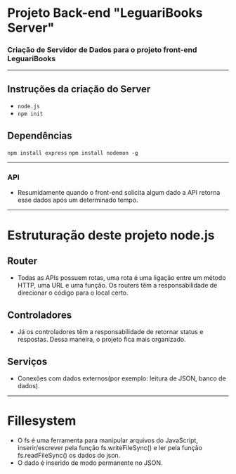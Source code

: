 # Projeto Back-end "LeguariBooks Server"

### Criação de Servidor de Dados para o  projeto front-end LeguariBooks

*******

## Instruções da criação do Server
- `node.js`
- `npm init`


## Dependências

`npm install express`
`npm install nodemon -g`

*******

### API
- Resumidamente quando o front-end solicita algum dado a API retorna esse dados após um determinado tempo.

*******

# Estruturação deste projeto node.js

## Router

- Todas as APIs possuem rotas, uma rota é uma ligação entre um método HTTP, uma URL e uma função. Os routers têm a responsabilidade de direcionar o código para o local certo.

## Controladores

- Já os controladores têm a responsabilidade de retornar status e respostas. Dessa maneira, o projeto fica mais organizado.

## Serviços

- Conexões com dados externos(por exemplo: leitura de JSON, banco de dados).

*******

# Fillesystem

 - O fs é uma ferramenta para manipular arquivos do JavaScript, inserir/escrever pela função fs.writeFileSync() e ler  pela função fs.readFileSync() os dados do json.
 - O dado é inserido de modo permanente no JSON.